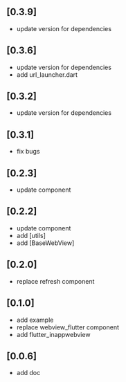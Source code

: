 ## [0.3.9]
 * update version for dependencies
## [0.3.6]
 * update version for dependencies
 * add url_launcher.dart
## [0.3.2]
 * update version for dependencies
## [0.3.1]
 * fix bugs
## [0.2.3]
 * update component
## [0.2.2]
 * update component
 * add [utils]
 * add [BaseWebView]
## [0.2.0]
 * replace refresh component
## [0.1.0]
 * add example
 * replace webview_flutter component
 * add flutter_inappwebview
## [0.0.6]
 * add doc